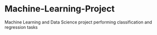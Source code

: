 # Machine-Learning-Project
Machine Learning and Data Science project performing classification and regression tasks
